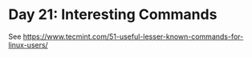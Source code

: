 # Day 21: Interesting Commands

See <a href="https://www.tecmint.com/51-useful-lesser-known-commands-for-linux-users/">https://www.tecmint.com/51-useful-lesser-known-commands-for-linux-users/</a>
